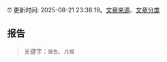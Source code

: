 :alarm_clock: 更新时间: 2025-08-21 23:38:19。[文章来源](/README.md)、[文章分类](/TAGS.md)

## 报告


> 关键字：`报告`、`月报`



